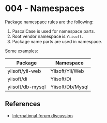 # 004 - Namespaces

Package namespace rules are the following:

1. PascalCase is used for namespace parts.
2. Root vendor namespace is `Yiisoft`.
3. Package name parts are used in namespace.


Some examples:

| Package          | Namespace
|------------------|-----------------
| yiisoft/yii-web  | Yiisoft/Yii/Web
| yiisoft/di       | Yiisoft/Di
| yiisoft/db-mysql | Yiisoft/Db/Mysql

## References

- [International forum discussion](https://forum.yiiframework.com/t/use-yiisoft-as-a-root-namespace-instead-of-yii-for-yii-3-packages/125734)
